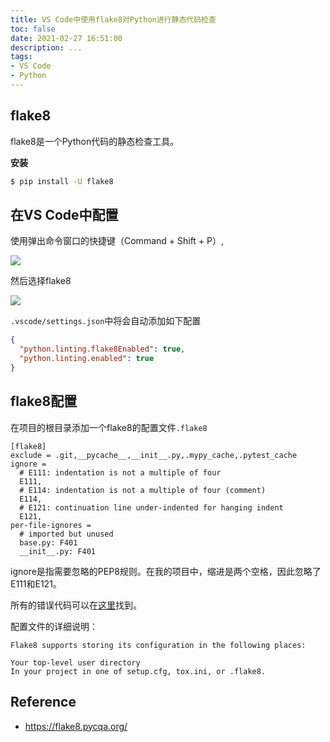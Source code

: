 ```yaml
---
title: VS Code中使用flake8对Python进行静态代码检查
toc: false
date: 2021-02-27 16:51:00
description: ...
tags:
- VS Code
- Python
---
```


## flake8

flake8是一个Python代码的静态检查工具。

**安装**

```bash
$ pip install -U flake8
```

## 在VS Code中配置

使用弹出命令窗口的快捷键（Command + Shift + P）,

![](/images/flake8-01.png)

然后选择flake8

![](/images/flake8-02.png)

`.vscode/settings.json`中将会自动添加如下配置

```json
{
  "python.linting.flake8Enabled": true,
  "python.linting.enabled": true
}
```

## flake8配置

在项目的根目录添加一个flake8的配置文件`.flake8`

```
[flake8]
exclude = .git,__pycache__,__init__.py,.mypy_cache,.pytest_cache
ignore =
  # E111: indentation is not a multiple of four
  E111,
  # E114: indentation is not a multiple of four (comment)
  E114,
  # E121: continuation line under-indented for hanging indent
  E121,
per-file-ignores = 
  # imported but unused
  base.py: F401
  __init__.py: F401
```

ignore是指需要忽略的PEP8规则。在我的项目中，缩进是两个空格，因此忽略了E111和E121。

所有的错误代码可以在[这里](https://pep8.readthedocs.io/en/release-1.7.x/intro.html#error-codes)找到。

配置文件的详细说明：

```
Flake8 supports storing its configuration in the following places:

Your top-level user directory
In your project in one of setup.cfg, tox.ini, or .flake8.
```

## Reference

- https://flake8.pycqa.org/

